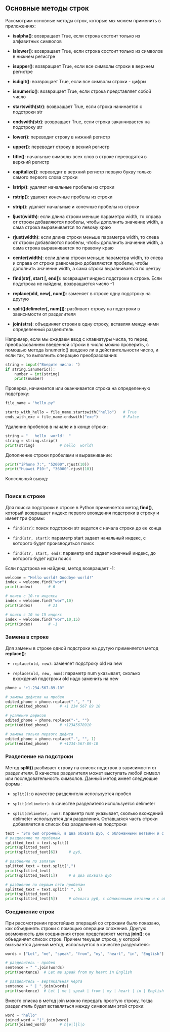 ## Основные методы строк

Рассмотрим основные методы строк, которые мы можем применить в приложениях:

- **isalpha()**: возвращает True, если строка состоит только из алфавитных символов

- **islower()**: возвращает True, если строка состоит только из символов в нижнем регистре

- **isupper()**: возвращает True, если все символы строки в верхнем регистре

- **isdigit()**: возвращает True, если все символы строки - цифры

- **isnumeric()**: возвращает True, если строка представляет собой число

- **startswith(str)**: возвращает True, если строка начинается с подстроки str

- **endswith(str)**: возвращает True, если строка заканчивается на подстроку str

- **lower()**: переводит строку в нижний регистр

- **upper()**: переводит строку в вехний регистр

- **title()**: начальные символы всех слов в строке переводятся в верхний регистр

- **capitalize()**: переводит в верхний регистр первую букву только самого первого слова строки

- **lstrip()**: удаляет начальные пробелы из строки

- **rstrip()**: удаляет конечные пробелы из строки

- **strip()**: удаляет начальные и конечные пробелы из строки

- **ljust(width)**: если длина строки меньше параметра width, то справа от строки добавляются пробелы, чтобы дополнить значение width, 
а сама строка выравнивается по левому краю

- **rjust(width)**: если длина строки меньше параметра width, то слева от строки добавляются пробелы, чтобы дополнить значение width, 
а сама строка выравнивается по правому краю

- **center(width)**: если длина строки меньше параметра width, то слева и справа от строки равномерно добавляются пробелы, 
чтобы дополнить значение width, а сама строка выравнивается по центру

- **find(str[, start [, end])**: возвращает индекс подстроки в строке. Если подстрока не найдена, возвращается число -1

- **replace(old, new[, num])**: заменяет в строке одну подстроку на другую

- **split([delimeter[, num]])**: разбивает строку на подстроки в зависимости от разделителя

- **join(strs)**: объединяет строки в одну строку, вставляя между ними определенный разделитель

Например, если мы ожидаем ввод с клавиатуры числа, то перед преобразованием введенной строки в число можно проверить, с помощью метода isnumeric() введено ли в действительности число, 
и если так, то выполнить операцию преобразования:

```py
string = input("Введите число: ")
if string.isnumeric():
    number = int(string)
    print(number)
```

Проверка, начинается или оканчивается строка на определенную подстроку:

```py
file_name = "hello.py"

starts_with_hello = file_name.startswith("hello")   # True
ends_with_exe = file_name.endswith("exe")           # False
```

Удаление пробелов в начале и в конце строки:

```py
string = "   hello  world!  "
string = string.strip()
print(string)           # hello  world!
```

Дополнение строки пробелами и выравнивание:

```py
print("iPhone 7:", "52000".rjust(10))
print("Huawei P10:", "36000".rjust(10))
```

Консольный вывод:

```

```

### Поиск в строке

Для поиска подстроки в строке в Python применяется метод **find()**, который возвращает индекс первого вхождения подстроки в строку и 
имеет три формы:

- `find(str)`: поиск подстроки str ведется с начала строки до ее конца

- `find(str, start)`: параметр start задает начальный индекс, с которого будет производиться поиск

- `find(str, start, end)`: параметр end задает конечный индекс, до которого будет идти поиск

Если подстрока не найдена, метод возвращает -1:

```py
welcome = "Hello world! Goodbye world!"
index = welcome.find("wor")
print(index)       # 6

# поиск с 10-го индекса
index = welcome.find("wor",10)
print(index)       # 21

# поиск с 10 по 15 индекс
index = welcome.find("wor",10,15)
print(index)       # -1
```

### Замена в строке

Для замены в строке одной подстроки на другую применяется метод **replace()**:

- `replace(old, new)`: заменяет подстроку old на new

- `replace(old, new, num)`: параметр num указывает, сколько вхождений подстроки old надо заменить на new

```py
phone = "+1-234-567-89-10"

# замена дефисов на пробел
edited_phone = phone.replace("-", " ")
print(edited_phone)     # +1 234 567 89 10

# удаление дефисов
edited_phone = phone.replace("-", "")
print(edited_phone)     # +12345678910

# замена только первого дефиса
edited_phone = phone.replace("-", "", 1)
print(edited_phone)     # +1234-567-89-10
```

### Разделение на подстроки

Метод **split()** разбивает строку на список подстрок в зависимости от разделителя. В качестве разделителя может выступать любой символ или последовательность символов. 
Данный метод имеет следующие формы:

- `split()`: в качестве разделителя используется пробел

- `split(delimeter)`: в качестве разделителя используется delimeter

- `split(delimeter, num)`: параметр num указывает, сколько вхождений delimeter используется для разделения. Оставшаяся часть строки добавляется 
в список без разделения на подстроки

```py
text = "Это был огромный, в два обхвата дуб, с обломанными ветвями и с обломанной корой"
# разделение по пробелам
splitted_text = text.split()
print(splitted_text)
print(splitted_text[6])     # дуб,

# разбиение по запятым
splitted_text = text.split(",")
print(splitted_text)
print(splitted_text[1])     # в два обхвата дуб

# разбиение по первым пяти пробелам
splitted_text = text.split(" ", 5)
print(splitted_text)        
print(splitted_text[5])     # обхвата дуб, с обломанными ветвями и с обломанной корой
```

### Соединение строк

При рассмотрении простейших операций со строками было показано, как объединять строки с помощью операции сложения. Другую возможность для соединения 
строк представляет метод **join()**: он объединяет список строк. Причем текущая строка, у которой вызывается данный метод, используется в качестве разделителя:

```py
words = ["Let", "me", "speak", "from", "my", "heart", "in", "English"]

# разделитель - пробел
sentence = " ".join(words)
print(sentence)  # Let me speak from my heart in English

# разделитель - вертикальная черта
sentence = " | ".join(words)
print(sentence)  # Let | me | speak | from | my | heart | in | English
```

Вместо списка в метод join можно передать простую строку, тогда разделитель будет вставляться между символами этой строки:

```py
word = "hello"
joined_word = "|".join(word)
print(joined_word)      # h|e|l|l|o
```

